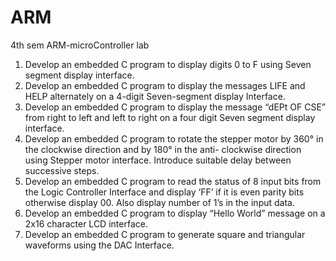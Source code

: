 # ARM

4th sem ARM-microController lab

1. Develop an embedded C program to display digits 0 to F using Seven segment display interface.
2. Develop an embedded C program to display the messages LIFE and HELP alternately on a 4-digit Seven-segment display Interface.
3. Develop an embedded C program to display the message “dEPt OF CSE” from right to left and left to right on a four digit Seven segment display interface.
4. Develop an embedded C program to rotate the stepper motor by 360° in the clockwise direction and by 180° in the anti- clockwise direction using Stepper motor interface. Introduce suitable delay between successive steps.
5. Develop an embedded C program to read the status of 8 input bits from the Logic Controller Interface and display ‘FF’ if it is even parity bits otherwise display 00. Also display number of 1’s in the input data.
6. Develop an embedded C program to display “Hello World” message on a 2x16 character LCD interface.
7. Develop an embedded C program to generate square and triangular waveforms using the DAC Interface.
